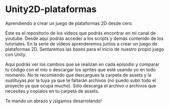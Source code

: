 # Unity2D-plataformas
Aprendiendo a crear un juego de plataformas 2D desde cero.

Éste es el repositorio de los vídeos que podrás encontrar en mi canal de youtube. Desde aquí podrás acceder a los scripts y demás contenido de los tutoriales.
En la serie de videos aprenderemos juntos a crear un juego de plataformas 2D. Sentaremos las bases para el inicio de nuestro propio juego con Unity.

Aquí podrás ver los cambios que se realizan en cada episodio y comparar tu código con el mío o descargar los sprites que esté usando yo en todo momento. No te recomiendo que descargues la carpeta de assets y la sustituyas por la tuya ya que te faltarán archivos (no puedo subir todo el proyecto ya que ocupa mucho). Sólo descarga el archivo o archivos que necesites y copialos en tu carpeta de assets. 

Te mando un abrazo y ¡sigamos desarrolando!
